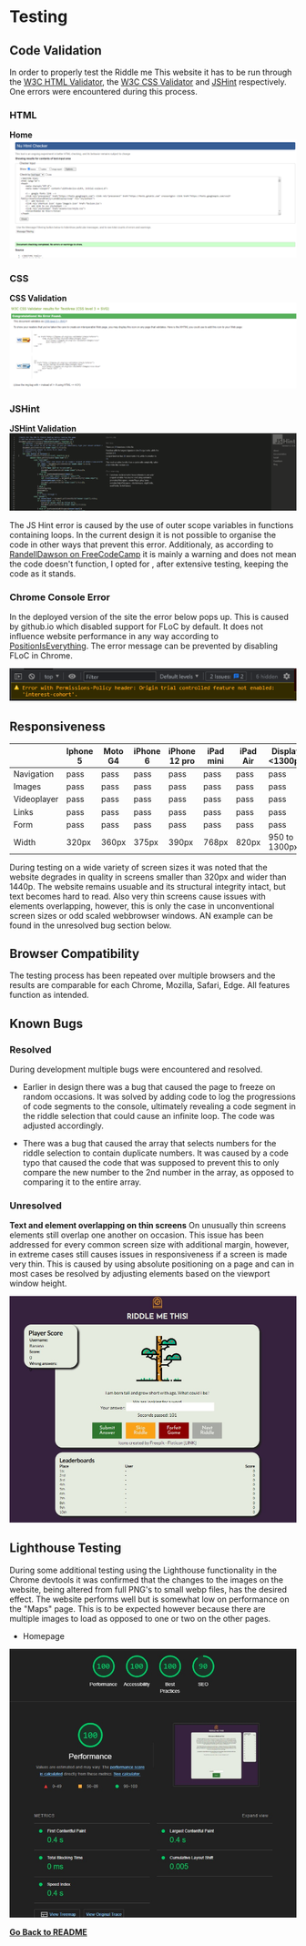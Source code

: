 # Testing

## Code Validation
In order to properly test the Riddle me This website it has to be run through the [W3C HTML Validator](https://validator.w3.org/), the [W3C CSS Validator](https://jigsaw.w3.org/css-validator/) and [JSHint](https://jshint.com/) respectively. One errors were encountered during this process.

### HTML

**Home** <br>
![screenshot HTML home validation](assets/images/testing/html-validator.png)

### CSS
**CSS Validation** <br>
![screenshot CSS validation](assets/images/testing/css-validator.png)

### JSHint
**JSHint Validation** <br>
![screenshot CSS validation](assets/images/testing/jshint-result.png)

The JS Hint error is caused by the use of outer scope variables in functions containing loops. In the current design it is not possible to organise the code in other ways that prevent this error.  Additionaly, as according to [RandellDawson on FreeCodeCamp](https://forum.freecodecamp.org/t/functions-declared-within-loops-referencing-an-outer-scoped-variable-may-lead-to-confusing-semantics/567536) it is mainly a warning and does not mean the code doesn't function, I opted for , after extensive testing, keeping the code as it stands.

### Chrome Console Error

In the deployed version of the site the error below pops up. This is caused by github.io which disabled support for FLoC by default. It does not influence website performance in any way according to [PositionIsEverything](https://www.positioniseverything.net/error-with-permissions-policy-header-unrecognized-feature-interest-cohort./). The error message can be prevented by disabling FLoC in Chrome. 

![screenshot floc console error](assets/images/testing/floc-error.png)


## Responsiveness

|             | Iphone 5 | Moto G4 | iPhone 6 | iPhone 12 pro | iPad mini | iPad Air | Display <1300px | Display 1920px  | Display 2560px  |
|-------------|----------|---------|----------|---------------|-----------|----------|-----------------|-----------------|-----------------|
| Navigation  | pass     | pass    | pass     | pass          | pass      | pass     | pass            | pass            | pass            |
| Images      | pass     | pass    | pass     | pass          | pass      | pass     | pass            | pass            | pass            |
| Videoplayer | pass     | pass    | pass     | pass          | pass      | pass     | pass            | pass            | pass            |
| Links       | pass     | pass    | pass     | pass          | pass      | pass     | pass            | pass            | pass            |
| Form        | pass     | pass    | pass     | pass          | pass      | pass     | pass            | pass            | pass            |
| Width       | 320px    | 360px   | 375px    | 390px         | 768px     | 820px    | 950 to 1300px   | 1920px          | 2560px          |

During testing on a wide variety of screen sizes it was noted that the website degrades in quality in screens smaller than 320px and wider than 1440p. The website remains usuable and its structural integrity intact, but text becomes hard to read.
Also very thin screens cause issues with elements overlapping, however, this is only the case in unconventional screen sizes or odd scaled webbrowser windows. AN example can be found in the unresolved bug section below.

## Browser Compatibility
The testing process has been repeated over multiple browsers and the results are comparable for each Chrome, Mozilla, Safari, Edge. All features function as intended.

## Known Bugs
### Resolved
During development multiple bugs were encountered and resolved.

- Earlier in design there was a bug that caused the page to freeze on random occasions. It was solved by adding code to log the progressions of code segments to the console, ultimately revealing a code segment in the riddle selection that could cause an infinite loop. The code was adjusted accordingly.

- There was a bug that caused the array that selects numbers for the riddle selection to contain duplicate numbers. It was caused by a code typo that caused the code that was supposed to prevent this to only compare the new number to the 2nd number in the array, as opposed to comparing it to the entire array.

### Unresolved

**Text and element overlapping on thin screens**
On unusually thin screens elements still overlap one another on occasion. This issue has been addressed for every common screen size with additional margin, however, in extreme cases still causes issues in responsiveness if a screen is made very thin. This is caused by using absolute positioning on a page and can in most cases be resolved by adjusting elements based on the viewport window height.

![screenshot of overlap](assets/images/testing/overlap.jpg)

## Lighthouse Testing

During some additional testing using the Lighthouse functionality in the Chrome devtools it was confirmed that the changes to the images on the website, being altered from full PNG's to small webp files, has the desired effect. The website performs well but is somewhat low on performance on the "Maps" page. This is to be expected however because there are multiple images to load as opposed to one or two on the other pages.

- Homepage

![screenshot of lightouse results page](assets/images/testing/lighthouse.jpg)


[**Go Back to README**](README.md)